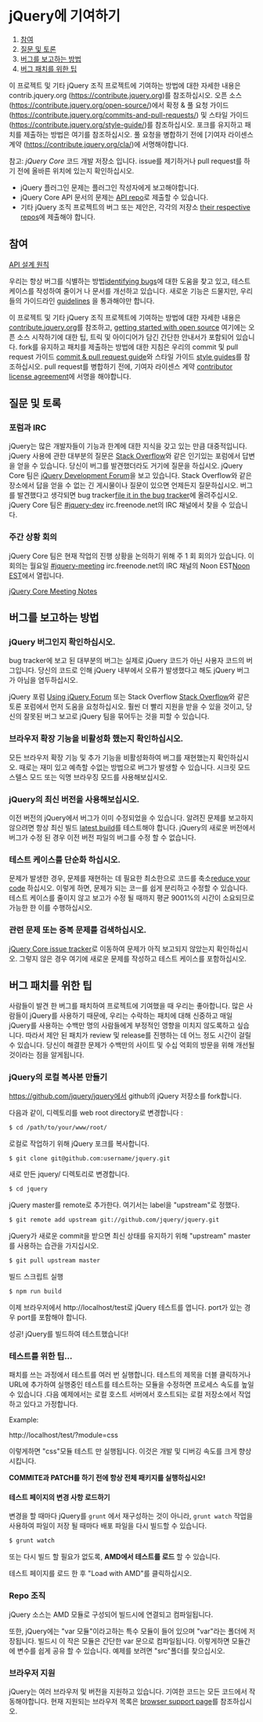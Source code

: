 # jQuery에 기여하기

1. [참여](#getting-involved)
2. [질문 및 토론](#questions-and-discussion)
3. [버그를 보고하는 방법](#how-to-report-bugs)
4. [버그 패치를 위한 팁](#tips-for-bug-patching)


이 프로젝트 및 기타 jQuery 조직 프로젝트에 기여하는 방법에 대한 자세한 내용은 contrib.jquery.org (https://contribute.jquery.org)를 참조하십시오. 오픈 소스 (https://contribute.jquery.org/open-source/)에서 확정 & 풀 요청 가이드 (https://contribute.jquery.org/commits-and-pull-requests/) 및 스타일 가이드 (https://contribute.jquery.org/style-guide/)를 참조하십시오. 포크를 유지하고 패치를 제출하는 방법은 여기를 참조하십시오. 풀 요청을 병합하기 전에 [기여자 라이센스 계약 (https://contribute.jquery.org/cla/)에 서명해야합니다.


참고: *jQuery Core* 코드 개발 저장소 입니다. issue를 제기하거나 pull request를 하기 전에 올바른 위치에 있는지 확인하십시오.
* jQuery 플러그인 문제는 플러그인 작성자에게 보고해야합니다.
* jQuery Core API 문서의 문제는 [API repo](https://github.com/jquery/api.jquery.com/issues)로 제출할 수 있습니다.
* 기타 jQuery 조직 프로젝트의 버그 또는 제안은, 각각의 저장소 [their respective repos](https://github.com/jquery/)에 제출해야 합니다.

## 참여

[API 설계 원칙](https://github.com/jquery/jquery/wiki/API-design-guidelines)

우리는 항상 버그를 식별하는 방법[identifying bugs](#how-to-report-bugs)에 대한 도움을 찾고 있고, 테스트 케이스를 작성하여 줄이거 나 문서를 개선하고 있습니다. 새로운 기능은 드물지만, 우리들의 가이드라인 [guidelines](https://github.com/jquery/jquery/wiki/Adding-new-features) 을 통과해야만 합니다.

이 프로젝트 및 기타 jQuery 조직 프로젝트에 기여하는 방법에 대한 자세한 내용은 [contribute.jquery.org](https://contribute.jquery.org)를 참조하고, [getting started with open source](https://contribute.jquery.org/open-source/) 여기에는 오픈 소스 시작하기에 대한 팁, 트릭 및 아이디어가 담긴 간단한 안내서가 포함되어 있습니다. fork를 유지하고 패치를 제출하는 방법에 대한 지침은 우리의 commit 및 pull request 가이드 [commit & pull request guide](https://contribute.jquery.org/commits-and-pull-requests/)와 스타일 가이드 [style guides](https://contribute.jquery.org/style-guide/)를 참조하십시오. pull request를 병합하기 전에, 기여자 라이센스 계약 [contributor license agreement](https://contribute.jquery.org/cla/)에 서명을 해야합니다.


## 질문 및 토록

### 포럼과 IRC

jQuery는 많은 개발자들이 기능과 한계에 대한 지식을 갖고 있는 만큼 대중적입니다. jQuery 사용에 관한 대부분의 질문은 [Stack Overflow](https://stackoverflow.com)와 같은 인기있는 포럼에서 답변을 얻을 수 있습니다. 당신이 버그를 발견했더라도 거기에 질문을 하십시오. jQuery Core 팀은 [jQuery Development Forum](https://forum.jquery.com/developing-jquery-core)을 보고 있습니다. Stack Overflow와 같은 장소에서 답을 얻을 수 없는 긴 게시물이나 질문이 있으면 언제든지 질문하십시오. 버그를 발견했다고 생각되면 bug tracker[file it in the bug tracker](#how-to-report-bugs)에 올려주십시오. jQuery Core 팀은 [#jquery-dev](https://webchat.freenode.net/?channels=jquery-dev) irc.freenode.net의  IRC 채널에서 찾을 수 있습니다.


### 주간 상황 회의

jQuery Core 팀은 현재 작업의 진행 상황을 논의하기 위해 주 1 회 회의가 있습니다. 이 회의는 월요일 [#jquery-meeting](https://webchat.freenode.net/?channels=jquery-meeting) irc.freenode.net의 IRC 채널의 Noon EST[Noon EST](https://www.timeanddate.com/worldclock/fixedtime.html?month=1&day=17&year=2011&hour=12&min=0&sec=0&p1=43)에서 열립니다.

[jQuery Core Meeting Notes](https://meetings.jquery.org/category/core/)


## 버그를 보고하는 방법

### jQuery 버그인지 확인하십시오.

bug tracker에 보고 된 대부분의 버그는 실제로 jQuery 코드가 아닌 사용자 코드의 버그입니다. 당신의 코드로 인해 jQuery 내부에서 오류가 발생했다고 해도 jQuery 버그가 아님을 염두하십시오.

jQuery 포럼 [Using jQuery Forum](https://forum.jquery.com/using-jquery) 또는 Stack Overflow [Stack Overflow](https://stackoverflow.com/)와 같은 토론 포럼에서 먼저 도움을 요청하십시오. 훨씬 더 빨리 지원을 받을 수 있을 것이고, 당신의 잘못된 버그 보고로 jQuery 팀을 묶어두는 것을 피할 수 있습니다.


### 브라우저 확장 기능을 비활성화 했는지 확인하십시오.

모든 브라우저 확장 기능 및 추가 기능을 비활성화하여 버그를 재현했는지 확인하십시오. 때로는 재미 있고 예측할 수없는 방법으로 버그가 발생할 수 있습니다. 시크릿 모드 스텔스 모드 또는 익명 브라우징 모드를 사용해보십시오.

### jQuery의 최신 버전을 사용해보십시오.

이전 버전의 jQuery에서 버그가 이미 수정되었을 수 있습니다. 알려진 문제를 보고하지 않으려면 항상 최신 빌드 [latest build](https://code.jquery.com/jquery.js)를 테스트해야 합니다. jQuery의 새로운 버전에서 버그가 수정 된 경우 이전 버전 파일의 버그를 수정 할 수 없습니다.

### 테스트 케이스를 단순화 하십시오.

문제가 발생한 경우, 문제를 재현하는 데 필요한 최소한으로 코드를 축소[reduce your code](https://webkit.org/quality/reduction.html) 하십시오. 이렇게 하면, 문제가 되는 코ㅡ를 쉽게 분리하고 수정할 수 있습니다. 테스트 케이스를 줄이지 않고 보고가 수정 될 때까지 평균 9001%의 시간이 소요되므로 가능한 한 이를 수행하십시오.

### 관련 문제 또는 중복 문제를 검색하십시오.

[jQuery Core issue tracker](https://github.com/jquery/jquery/issues)로 이동하여 문제가 아직 보고되지 않았는지 확인하십시오. 그렇지 않은 경우 여기에 새로운 문제를 작성하고 테스트 케이스를 포함하십시오.

## 버그 패치를 위한 팁

사람들이 발견 한 버그를 패치하여 프로젝트에 기여했을 때 우리는 좋아합니다. 많은 사람들이 jQuery를 사용하기 때문에, 우리는 수락하는 패치에 대해 신중하고 매일 jQuery를 사용하는 수백만 명의 사람들에게 부정적인 영향을 미치지 않도록하고 싶습니다. 따라서 제안 된 패치가 review 및 release를 진행하는 데 어느 정도 시간이 걸릴 수 있습니다. 당신이 해결한 문제가 수백만의 사이트 및 수십 억회의 방문을 위해 개선될 것이라는 점을 알게됩니다.

### jQuery의 로컬 복사본 만들기

https://github.com/jquery/jquery에서 github의 jQuery 저장소를 fork합니다.

다음과 같이, 디렉토리를 web root directory로 변경합니다 :

```bash
$ cd /path/to/your/www/root/
```
로컬로 작업하기 위해 jQuery 포크를 복사합니다.

```bash
$ git clone git@github.com:username/jquery.git
```

새로 만든 jquery/ 디렉토리로 변경합니다.

```bash
$ cd jquery
```

jQuery master를 remote로 추가한다. 여기서는 label을 "upstream"로 정했다.

```bash
$ git remote add upstream git://github.com/jquery/jquery.git
```

jQuery가 새로운 commit을 받으면 최신 상태를 유지하기 위해 "upstream" master를 사용하는 습관을 가지십시오.

```bash
$ git pull upstream master
```
빌드 스크립트 실행

```bash
$ npm run build
```

이제 브라우저에서 http://localhost/test로 jQuery 테스트를 엽니다. port가 있는 경우 port를 포함해야 합니다.

성공! jQuery를 빌드하여 테스트했습니다!


### 테스트를 위한 팁...

패치를 쓰는 과정에서 테스트를 여러 번 실행합니다. 테스트의 제목을 더블 클릭하거나 URL에 추가하여 실행중인 테스트를 테스트하는 모듈을 수정하면 프로세스 속도를 높일 수 있습니다 .다음 예제에서는 로컬 호스트 서버에서 호스트되는 로컬 저장소에서 작업하고 있다고 가정합니다.

Example:

http://localhost/test/?module=css

이렇게하면 "css"모듈 테스트 만 실행됩니다. 이것은 개발 및 디버깅 속도를 크게 향상시킵니다.

**COMMITE과 PATCH를 하기 전에 항상 전체 패키지를 실행하십시오!**


#### 테스트 페이지의 변경 사항 로드하기

변경을 할 때마다 jQuery를 `grunt` 에서 재구성하는 것이 아니라, `grunt watch` 작업을 사용하여 파일이 저장 될 때마다 배포 파일을 다시 빌드할 수 있습니다.

```bash
$ grunt watch
```

또는 다시 빌드 할 필요가 없도록, **AMD에서 테스트를 로드** 할 수 있습니다.

테스트 페이지를 로드 한 후 "Load with AMD"를 클릭하십시오.


### Repo 조직

jQuery 소스는 AMD 모듈로 구성되어 빌드시에 연결되고 컴파일됩니다.

또한, jQuery에는 "var 모듈"이라고하는 특수 모듈이 들어 있으며 "var"라는 폴더에 저장됩니다. 빌드시 이 작은 모듈은 간단한 var 문으로 컴파일됩니다. 이렇게하면 모듈간에 변수를 쉽게 공유 할 수 있습니다. 예제를 보려면 "src"폴더를 찾으십시오.

### 브라우저 지원

jQuery는 여러 브라우저 및 버전을 지원하고 있습니다. 기여한 코드는 모든 코드에서 작동해야합니다. 현재 지원되는 브라우저 목록은 [browser support page](https://jquery.com/browser-support/)를 참조하십시오.
